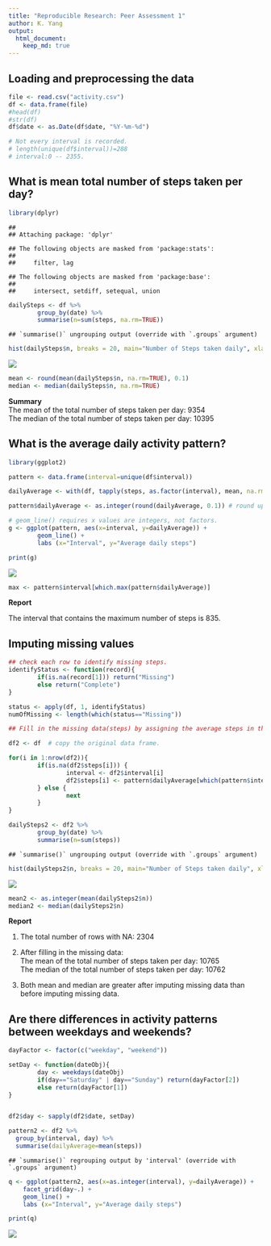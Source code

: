 ```yaml
---
title: "Reproducible Research: Peer Assessment 1"
author: K. Yang
output: 
  html_document:
    keep_md: true
---
```




## Loading and preprocessing the data

```r
file <- read.csv("activity.csv")
df <- data.frame(file)
#head(df)
#str(df)
df$date <- as.Date(df$date, "%Y-%m-%d")

# Not every interval is recorded. 
# length(unique(df$interval))=288
# interval:0 -- 2355.
```



## What is mean total number of steps taken per day?


```r
library(dplyr)
```

```
## 
## Attaching package: 'dplyr'
```

```
## The following objects are masked from 'package:stats':
## 
##     filter, lag
```

```
## The following objects are masked from 'package:base':
## 
##     intersect, setdiff, setequal, union
```

```r
dailySteps <- df %>%
        group_by(date) %>%
        summarise(n=sum(steps, na.rm=TRUE))
```

```
## `summarise()` ungrouping output (override with `.groups` argument)
```

```r
hist(dailySteps$n, breaks = 20, main="Number of Steps taken daily", xlab="") 
```

![](PA1_template_files/figure-html/mean-1.png)<!-- -->

```r
mean <- round(mean(dailySteps$n, na.rm=TRUE), 0.1)
median <- median(dailySteps$n, na.rm=TRUE)
```

**Summary**  
The mean of the total number of steps taken per day: 9354  
The median of the total number of steps taken per day: 10395



## What is the average daily activity pattern?

```r
library(ggplot2)

pattern <- data.frame(interval=unique(df$interval))

dailyAverage <- with(df, tapply(steps, as.factor(interval), mean, na.rm=TRUE)) # calculate a mean and send to all applicable rows. 

pattern$dailyAverage <- as.integer(round(dailyAverage, 0.1)) # round up to an integer.

# geom_line() requires x values are integers, not factors. 
g <- ggplot(pattern, aes(x=interval, y=dailyAverage)) +
        geom_line() +
        labs (x="Interval", y="Average daily steps")

print(g)
```

![](PA1_template_files/figure-html/averageDailyPattern-1.png)<!-- -->

```r
max <- pattern$interval[which.max(pattern$dailyAverage)]
```


**Report**

The interval that contains the maximum number of steps is 835.


## Imputing missing values


```r
## check each row to identify missing steps.
identifyStatus <- function(record){
        if(is.na(record[1])) return("Missing")
        else return("Complete")
}

status <- apply(df, 1, identifyStatus)
numOfMissing <- length(which(status=="Missing"))

## Fill in the missing data(steps) by assigning the average steps in that given interval.

df2 <- df  # copy the original data frame.

for(i in 1:nrow(df2)){
        if(is.na(df2$steps[i])) {
                interval <- df2$interval[i]
                df2$steps[i] <- pattern$dailyAverage[which(pattern$interval==interval)]
        } else {
                next
        }
}

dailySteps2 <- df2 %>%
        group_by(date) %>%
        summarise(n=sum(steps))
```

```
## `summarise()` ungrouping output (override with `.groups` argument)
```

```r
hist(dailySteps2$n, breaks = 20, main="Number of Steps taken daily", xlab="") 
```

![](PA1_template_files/figure-html/unnamed-chunk-1-1.png)<!-- -->

```r
mean2 <- as.integer(mean(dailySteps2$n))
median2 <- median(dailySteps2$n) 
```
**Report**

1. The total number of rows with NA: 2304

2. After filling in the missing data:  
The mean of the total number of steps taken per day: 10765  
The median of the total number of steps taken per day: 10762

3. Both mean and median are greater after imputing missing data than before imputing missing data. 



## Are there differences in activity patterns between weekdays and weekends?


```r
dayFactor <- factor(c("weekday", "weekend"))

setDay <- function(dateObj){
        day <- weekdays(dateObj)
        if(day=="Saturday" | day=="Sunday") return(dayFactor[2])
        else return(dayFactor[1])
}


df2$day <- sapply(df2$date, setDay)

pattern2 <- df2 %>%
  group_by(interval, day) %>%
  summarise(dailyAverage=mean(steps))
```

```
## `summarise()` regrouping output by 'interval' (override with `.groups` argument)
```

```r
q <- ggplot(pattern2, aes(x=as.integer(interval), y=dailyAverage)) +
    facet_grid(day~.) +   
    geom_line() +
    labs (x="Interval", y="Average daily steps")

print(q)
```

![](PA1_template_files/figure-html/unnamed-chunk-2-1.png)<!-- -->


